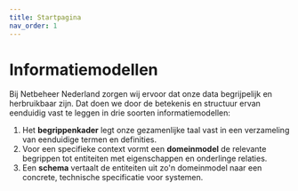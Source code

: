 ```yaml
---
title: Startpagina
nav_order: 1
---
```


# Informatiemodellen

Bij Netbeheer Nederland zorgen wij ervoor dat onze data begrijpelijk en herbruikbaar zijn. Dat doen we door de betekenis en structuur ervan eenduidig vast te leggen in drie soorten informatiemodellen:

1. Het **begrippenkader** legt onze gezamenlijke taal vast in een verzameling van eenduidige termen en definities.
2. Voor een specifieke context vormt een **domeinmodel** de relevante begrippen tot entiteiten met eigenschappen en onderlinge relaties.
3. Een **schema** vertaalt de entiteiten uit zo'n domeinmodel naar een concrete, technische specificatie voor systemen.
